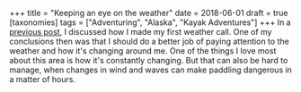 +++
title = "Keeping an eye on the weather"
date = 2018-06-01
draft = true
[taxonomies]
tags = ["Adventuring", "Alaska", "Kayak Adventures"]
+++
In a [previous
post](@/posts/2018-05-27-quitting-while-youre-ahead-ending-a-trip-early.md), I
discussed how I made my first weather call. One of my conclusions then was that
I should do a better job of paying attention to the weather and how it's
changing around me. One of the things I love most about this area is how it's
constantly changing. But that can also be hard to manage, when changes in wind
and waves can make paddling dangerous in a matter of hours.
